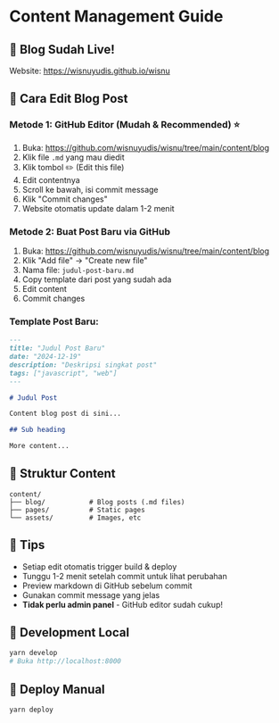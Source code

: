 # Content Management Guide

## 🚀 Blog Sudah Live!
Website: https://wisnuyudis.github.io/wisnu

## 📝 Cara Edit Blog Post

### Metode 1: GitHub Editor (Mudah & Recommended) ⭐
1. Buka: https://github.com/wisnuyudis/wisnu/tree/main/content/blog
2. Klik file `.md` yang mau diedit
3. Klik tombol ✏️ (Edit this file)
4. Edit contentnya
5. Scroll ke bawah, isi commit message
6. Klik "Commit changes"
7. Website otomatis update dalam 1-2 menit

### Metode 2: Buat Post Baru via GitHub
1. Buka: https://github.com/wisnuyudis/wisnu/tree/main/content/blog
2. Klik "Add file" → "Create new file"
3. Nama file: `judul-post-baru.md`
4. Copy template dari post yang sudah ada
5. Edit content
6. Commit changes

### Template Post Baru:
```markdown
---
title: "Judul Post Baru"
date: "2024-12-19"
description: "Deskripsi singkat post"
tags: ["javascript", "web"]
---

# Judul Post

Content blog post di sini...

## Sub heading

More content...
```

## 📁 Struktur Content

```
content/
├── blog/           # Blog posts (.md files)
├── pages/          # Static pages
└── assets/         # Images, etc
```

## 🎯 Tips
- Setiap edit otomatis trigger build & deploy
- Tunggu 1-2 menit setelah commit untuk lihat perubahan
- Preview markdown di GitHub sebelum commit
- Gunakan commit message yang jelas
- **Tidak perlu admin panel** - GitHub editor sudah cukup!

## 🔧 Development Local
```bash
yarn develop
# Buka http://localhost:8000
```

## 🚀 Deploy Manual
```bash
yarn deploy
```